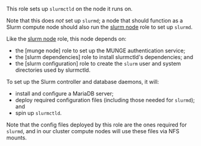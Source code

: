 This role sets up `slurmctld` on the node it runs on.

Note that this does *not* set up `slurmd`; a node that should function
as a Slurm compute node should also run the [slurm node] role to set up `slurmd`.

Like the [slurm node] role, this node depends on:
- the [munge node] role to set up the MUNGE authentication service;
- the [slurm dependencies] role to install slurmctld's dependencies; and
- the [slurm configuration] role to create the `slurm` user and system directories
  used by slurmctld.

[slurm node]: ../slurm_node

To set up the Slurm controller and database daemons, it will:

- install and configure a MariaDB server;
- deploy required configuration files (including those needed for `slurmd`); and
- spin up `slurmctld`.

Note that the config files deployed by this role are the ones required for
`slurmd`, and in our cluster compute nodes will use these files via NFS mounts.
